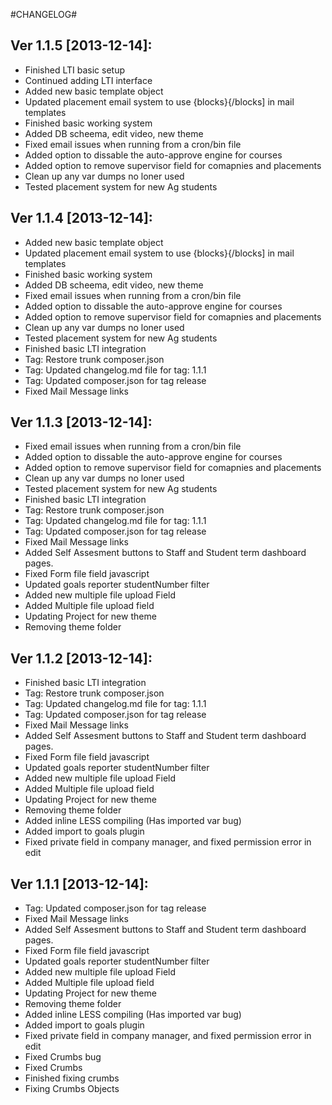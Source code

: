 #CHANGELOG#

Ver 1.1.5 [2013-12-14]:
----------------
 - Finished LTI basic setup
 - Continued adding LTI interface
 - Added new basic template object
 - Updated placement email system to use {blocks}{/blocks] in mail templates
 - Finished basic working system
 - Added DB scheema, edit video, new theme
 - Fixed email issues when running from a cron/bin file
 - Added option to dissable the auto-approve engine for courses
 - Added option to remove supervisor field for comapnies and placements
 - Clean up any var dumps no loner used
 - Tested placement system for new Ag students


Ver 1.1.4 [2013-12-14]:
----------------
 - Added new basic template object
 - Updated placement email system to use {blocks}{/blocks] in mail templates
 - Finished basic working system
 - Added DB scheema, edit video, new theme
 - Fixed email issues when running from a cron/bin file
 - Added option to dissable the auto-approve engine for courses
 - Added option to remove supervisor field for comapnies and placements
 - Clean up any var dumps no loner used
 - Tested placement system for new Ag students
 - Finished basic LTI integration
 - Tag: Restore trunk composer.json
 - Tag: Updated changelog.md file for tag: 1.1.1
 - Tag: Updated composer.json for tag release
 - Fixed Mail Message links


Ver 1.1.3 [2013-12-14]:
----------------
 - Fixed email issues when running from a cron/bin file
 - Added option to dissable the auto-approve engine for courses
 - Added option to remove supervisor field for comapnies and placements
 - Clean up any var dumps no loner used
 - Tested placement system for new Ag students
 - Finished basic LTI integration
 - Tag: Restore trunk composer.json
 - Tag: Updated changelog.md file for tag: 1.1.1
 - Tag: Updated composer.json for tag release
 - Fixed Mail Message links
 - Added Self Assesment buttons to Staff and Student term dashboard pages.
 - Fixed Form file field javascript
 - Updated goals reporter studentNumber filter
 - Added new multiple file upload Field
 - Added Multiple file upload field
 - Updating Project for new theme
 - Removing theme folder


Ver 1.1.2 [2013-12-14]:
----------------
 - Finished basic LTI integration
 - Tag: Restore trunk composer.json
 - Tag: Updated changelog.md file for tag: 1.1.1
 - Tag: Updated composer.json for tag release
 - Fixed Mail Message links
 - Added Self Assesment buttons to Staff and Student term dashboard pages.
 - Fixed Form file field javascript
 - Updated goals reporter studentNumber filter
 - Added new multiple file upload Field
 - Added Multiple file upload field
 - Updating Project for new theme
 - Removing theme folder
 - Added inline LESS compiling (Has imported var bug)
 - Added import to goals plugin
 - Fixed private field in company manager, and fixed permission error in edit


Ver 1.1.1 [2013-12-14]:
----------------
 - Tag: Updated composer.json for tag release
 - Fixed Mail Message links
 - Added Self Assesment buttons to Staff and Student term dashboard pages.
 - Fixed Form file field javascript
 - Updated goals reporter studentNumber filter
 - Added new multiple file upload Field
 - Added Multiple file upload field
 - Updating Project for new theme
 - Removing theme folder
 - Added inline LESS compiling (Has imported var bug)
 - Added import to goals plugin
 - Fixed private field in company manager, and fixed permission error in edit
 - Fixed Crumbs bug
 - Fixed Crumbs
 - Finished fixing crumbs
 - Fixing Crumbs Objects


